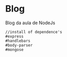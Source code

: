# Blog
Blog da aula de NodeJs
    
    //install of dependence's
    #express
    #handlebars
    #body-parser
    #mongose